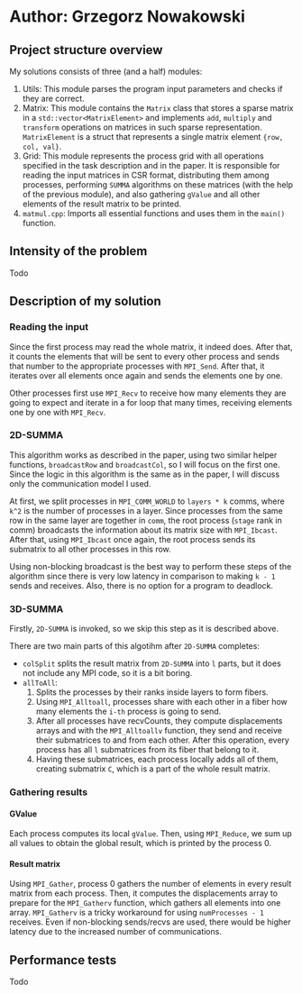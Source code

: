 # Author: Grzegorz Nowakowski

## Project structure overview
My solutions consists of three (and a half) modules:
1. Utils: This module parses the program input parameters and checks if they are correct.
1. Matrix: This module contains the `Matrix` class that stores a sparse matrix in a `std::vector<MatrixElement>` and implements `add`, `multiply` and `transform` operations on matrices in such sparse representation. `MatrixElement` is a struct that represents a single matrix element `{row, col, val}`.
1. Grid: This module represents the process grid with all operations specified in the task description and in the paper. It is responsible for reading the input matrices in CSR format, distributing them among processes, performing `SUMMA` algorithms on these matrices (with the help of the previous module), and also gathering `gValue` and all other elements of the result matrix to be printed.
1. `matmul.cpp`: Imports all essential functions and uses them in the `main()` function.

## Intensity of the problem
Todo

## Description of my solution

### Reading the input
Since the first process may read the whole matrix, it indeed does. After that, it counts the elements that will be sent to every other process and sends that number to the appropriate processes with `MPI_Send`. After that, it iterates over all elements once again and sends the elements one by one.

Other processes first use `MPI_Recv` to receive how many elements they are going to expect and iterate in a for loop that many times, receiving elements one by one with `MPI_Recv`.

### 2D-SUMMA
This algorithm works as described in the paper, using two similar helper functions, `broadcastRow` and `broadcastCol`, so I will focus on the first one. Since the logic in this algorithm is the same as in the paper, I will discuss only the communication model I used.

At first, we split processes in `MPI_COMM_WORLD` to `layers * k` comms, where `k^2` is the number of processes in a layer. Since processes from the same row in the same layer are together in `comm`, the root process (`stage` rank in comm) broadcasts the information about its matrix size with `MPI_Ibcast`. After that, using `MPI_Ibcast` once again, the root process sends its submatrix to all other processes in this row.

Using non-blocking broadcast is the best way to perform these steps of the algorithm since there is very low latency in comparison to making `k - 1` sends and receives. Also, there is no option for a program to deadlock.

### 3D-SUMMA
Firstly, `2D-SUMMA` is invoked, so we skip this step as it is described above.

There are two main parts of this algotihm after `2D-SUMMA` completes:
- `colSplit` splits the result matrix from `2D-SUMMA` into `l` parts, but it does not include any MPI code, so it is a bit boring.
- `allToAll`:
    1. Splits the processes by their ranks inside layers to form fibers.
    1. Using `MPI_Alltoall`, processes share with each other in a fiber how many elements the `i-th` process is going to send.
    1. After all processes have recvCounts, they compute displacements arrays and with the `MPI_Alltoallv` function, they send and receive their submatrices to and from each other. After this operation, every process has all `l` submatrices from its fiber that belong to it.
    1. Having these submatrices, each process locally adds all of them, creating submatrix `C`, which is a part of the whole result matrix.

### Gathering results

#### GValue
Each process computes its local `gValue`. Then, using `MPI_Reduce`, we sum up all values to obtain the global result, which is printed by the process 0.

#### Result matrix
Using `MPI_Gather`, process 0 gathers the number of elements in every result matrix from each process. Then, it computes the displacements array to prepare for the `MPI_Gatherv` function, which gathers all elements into one array. `MPI_Gatherv` is a tricky workaround for using `numProcesses - 1` receives. Even if non-blocking sends/recvs are used, there would be higher latency due to the increased number of communications.

## Performance tests
Todo
